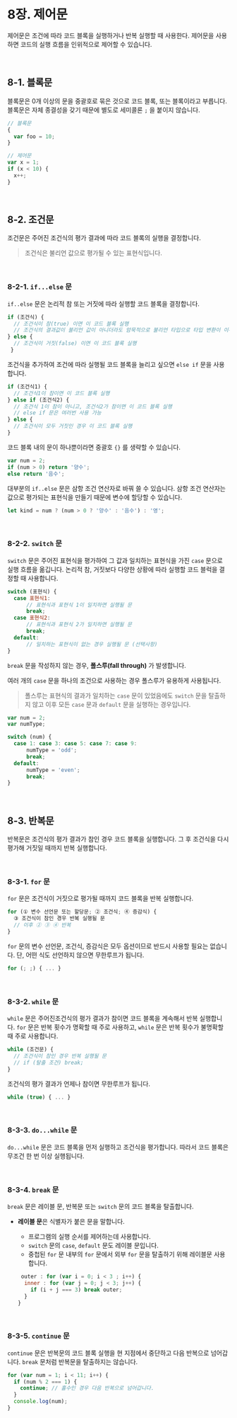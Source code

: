 # 8장. 제어문

제어문은 조건에 따라 코드 블록을 실행하거나 반복 실행할 때 사용한다. 제어문을 사용하면 코드의 실행 흐름을 인위적으로 제어할 수 있습니다.

<br>

## 8-1. 블록문

블록문은 0개 이상의 문을 중괄호로 묶은 것으로 코드 블록, 또는 블록이라고 부릅니다.
블록문은 자체 종결성을 갖기 때문에 별도로 세미콜론 `;` 을 붙이지 않습니다.

```jsx
// 블록문
{
  var foo = 10;
}

// 제어문
var x = 1;
if (x < 10) {
  x++;
}
```

<br>

## 8-2. 조건문

조건문은 주어진 조건식의 평가 결과에 따라 코드 블록의 실행을 결정합니다. 

> 조건식은 불리언 값으로 평가될 수 있는 표현식입니다.

<br>

### 8-2-1. **`if...else` 문**

`if..else` 문은 논리적 참 또는 거짓에 따라 실행할 코드 블록을 결정합니다.

```jsx
if (조건식) {
  // 조건식이 참(true) 이면 이 코드 블록 실행
  // 조건식의 결과값이 불리언 값이 아니더라도 암묵적으로 불리언 타입으로 타입 변환이 이뤄집니다.
} else {
  // 조건식이 거짓(false) 이면 이 코드 블록 실행
 }
```

조건식을 추가하여 조건에 따라 실행될 코드 블록을 늘리고 싶으면 `else if` 문을 사용합니다.

```jsx
if (조건식1) {
  // 조건식1이 참이면 이 코드 블록 실행
} else if (조건식2) {
  // 조건식 1이 참이 아니고, 조건식2가 참이면 이 코드 블록 실행
  // else if 문은 여러번 사용 가능
} else {
  // 조건식이 모두 거짓인 경우 이 코드 블록 실행
}
```

코드 블록 내의 문이 하나뿐이라면 중괄호 `{}` 를 생략할 수 있습니다.

```jsx
var num = 2;
if (num > 0) return '양수';
else return '음수';
```

대부분의 `if..else` 문은 삼항 조건 연산자로 바꿔 쓸 수 있습니다. 삼항 조건 연산자는 값으로 평가되는 표현식을 만들기 때문에 변수에 할당할 수 있습니다.

```jsx
let kind = num ? (num > 0 ? '양수' : '음수') : '영';
```

<br>

### 8-2-2. **`switch` 문**

`switch` 문은 주어진 표현식을 평가하여 그 값과 일치하는 표현식을 가진 `case` 문으로 실행 흐름을 옮깁니다.
논리적 참, 거짓보다 다양한 상황에 따라 실행할 코드 블럭을 결정할 때 사용합니다.

```jsx
switch (표현식) {
  case 표현식1:
      // 표현식과 표현식 1이 일치하면 실행될 문
      break;
  case 표현식2:
      // 표현식과 표현식 2가 일치하면 실행될 문
      break;
  default:
      // 일치하는 표현식이 없는 경우 실행될 문 (선택사항)
}
```

`break` 문을 작성하지 않는 경우, **폴스루(fall through)** 가 발생합니다.

여러 개의 `case` 문을 하나의 조건으로 사용하는 경우 폴스루가 유용하게 사용됩니다.

> 폴스루는 표현식의 결과가 일치하는 `case` 문이 있었음에도 `switch` 문을 탈출하지 않고 이후 모든 `case` 문과 `default` 문을 실행하는 경우입니다.

```jsx
var num = 2;
var numType;

switch (num) {
  case 1: case 3: case 5: case 7: case 9:
      numType = 'odd';
      break;
  default:
      numType = 'even';
      break;
}
```

<br>

## 8-3. **반복문**

반복문은 조건식의 평가 결과가 참인 경우 코드 블록을 실행합니다. 그 후 조건식을 다시 평가해 거짓일 때까지 반복 실행합니다.

<br>

### 8-3-1. **`for` 문**

`for` 문은 조건식이 거짓으로 평가될 때까지 코드 블록을 반복 실행합니다.

```jsx
for (① 변수 선언문 또는 할당문; ② 조건식; ④ 증감식) {
  ③ 조건식이 참인 경우 반복 실행될 문
  // 이후 ② ③ ④ 반복
}
```

`for` 문의 변수 선언문, 조건식, 증감식은 모두 옵션이므로 반드시 사용할 필요는 없습니다. 단, 어떤 식도 선언하지 않으면 무한루프가 됩니다.

```jsx
for (; ;) { ... }
```

<br>

### 8-3-2. **`while` 문**

`while` 문은 주어진조건식의 평가 결과가 참이면 코드 블록을 계속해서 반복 실행합니다. 
`for` 문은 반복 횟수가 명확할 때 주로 사용하고, `while` 문은 반복 횟수가 불명확할 때 주로 사용합니다.

```jsx
while (조건문) {
  // 조건식이 참인 경우 반복 실행될 문
  // if (탈출 조건) break;
}
```

조건식의 평가 결과가 언제나 참이면 무한루프가 됩니다.

```jsx
while (true) { ... }
```

<br>

### 8-3-3. **`do...while` 문**

`do...while` 문은 코드 블록을 먼저 실행하고 조건식을 평가합니다. 따라서 코드 블록은 무조건 한 번 이상 실행됩니다.

<br>

### 8-3-4. **`break` 문**

`break` 문은 레이블 문, 반복문 또는 `switch` 문의 코드 블록을 탈출합니다.

- **레이블 문**은 식별자가 붙은 문을 말합니다.

  - 프로그램의 실행 순서를 제어하는데 사용합니다.
  - `switch` 문의 `case`, `default` 문도 레이블 문입니다.
  - 중첩된 `for` 문 내부의 `for` 문에서 외부 `for` 문을 탈출하기 위해 레이블문 사용합니다.
    
   ```jsx
    outer : for (var i = 0; i < 3 ; i++) {
     inner : for (var j = 0; j < 3; j++) {
       if (i + j === 3) break outer; 
     }
   }
   ```

<br>

### 8-3-5. **`continue` 문**

`continue` 문은 반복문의 코드 블록 실행을 현 지점에서 중단하고 다음 반복으로 넘어갑니다. `break` 문처럼 반복문을 탈출하지는 않습니다.

```jsx
for (var num = 1; i < 11; i++) {
  if (num % 2 === 1) {
    continue; // 홀수인 경우 다음 반복으로 넘어갑니다.
  }
  console.log(num);
}
```

